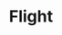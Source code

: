 ---
layout: project
title: Flight
credit: Production Designer
portfolio: Film
img_src: /assets/images/Flight6A.jpg
---
